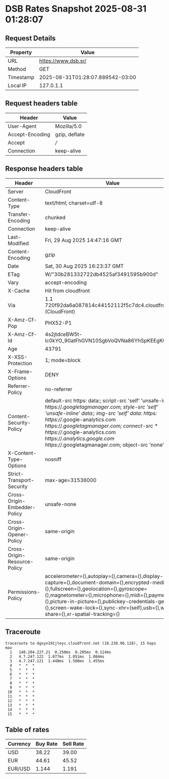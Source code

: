 # DSB Rates Snapshot 2025-08-31 01:28:07
## Request Details

| Property | Value |
|----------|-------|
| URL | https://www.dsb.sr/ |
| Method | GET |
| Timestamp | 2025-08-31T01:28:07.889542-03:00 |
| Local IP | 127.0.1.1 |
    
## Request headers table

| Header | Value |
|--------|-------|
| User-Agent | Mozilla/5.0 |
| Accept-Encoding | gzip, deflate |
| Accept | */* |
| Connection | keep-alive |

    
## Response headers table
| Header | Value |
|--------|-------|
| Server | CloudFront |
| Content-Type | text/html; charset=utf-8 |
| Transfer-Encoding | chunked |
| Connection | keep-alive |
| Last-Modified | Fri, 29 Aug 2025 14:47:16 GMT |
| Content-Encoding | gzip |
| Date | Sat, 30 Aug 2025 16:23:37 GMT |
| ETag | W/"30b281332722db4525af3491595b900d" |
| Vary | accept-encoding |
| X-Cache | Hit from cloudfront |
| Via | 1.1 720f92da6a087814c44152112f5c7dc4.cloudfront.net (CloudFront) |
| X-Amz-Cf-Pop | PHX52-P1 |
| X-Amz-Cf-Id | 4s2jtdceBW5t-lc0kYO_90atFhGVN10SgbVoQVNa86YhSpKEEgKGRw== |
| Age | 43791 |
| X-XSS-Protection | 1; mode=block |
| X-Frame-Options | DENY |
| Referrer-Policy | no-referrer |
| Content-Security-Policy | default-src https: data:; script-src 'self' 'unsafe-inline' https://*.googletagmanager.com; style-src 'self' 'unsafe-inline' data:; img-src 'self' data: https: https://*.google-analytics.com https://*.googletagmanager.com; connect-src * https://*.google-analytics.com https://*.analytics.google.com https://*.googletagmanager.com; object-src 'none' |
| X-Content-Type-Options | nosniff |
| Strict-Transport-Security | max-age=31536000 |
| Cross-Origin-Embedder-Policy | unsafe-none |
| Cross-Origin-Opener-Policy | same-origin |
| Cross-Origin-Resource-Policy | same-origin |
| Permissions-Policy | accelerometer=(),autoplay=(),camera=(),display-capture=(),document-domain=(),encrypted-media=(),fullscreen=(),geolocation=(),gyroscope=(),magnetometer=(),microphone=(),midi=(),payment=(),picture-in-picture=(),publickey-credentials-get=(),screen-wake-lock=(),sync-xhr=(self),usb=(),web-share=(),xr-spatial-tracking=() |

## Traceroute 

```
traceroute to dgxyn191jteyc.cloudfront.net (18.238.96.128), 15 hops max
  1   140.204.227.21  0.250ms  0.205ms  0.114ms 
  2   4.7.247.122  1.077ms  1.051ms  1.084ms 
  3   4.7.247.121  1.448ms  1.508ms  1.455ms 
  4   *  *  * 
  5   *  *  * 
  6   *  *  * 
  7   *  *  * 
  8   *  *  * 
  9   *  *  * 
 10   *  *  * 
 11   *  *  * 
 12   *  *  * 
 13   *  *  * 
 14   *  *  * 
 15   *  *  * 

```


## Table of rates

| Currency | Buy Rate | Sell Rate |
|----------|----------|-----------|
| USD | 38.22 | 39.00 |
| EUR | 44.61 | 45.52 |
| EUR/USD | 1.144 | 1.191 |
